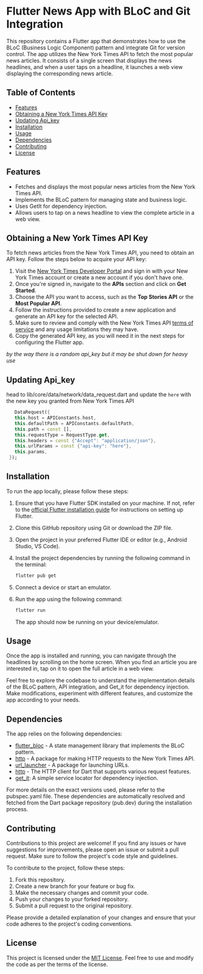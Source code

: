 # Flutter News App with BLoC and Git Integration

This repository contains a Flutter app that demonstrates how to use the BLoC (Business Logic Component) pattern and integrate Git for version control. The app utilizes the New York Times API to fetch the most popular news articles. It consists of a single screen that displays the news headlines, and when a user taps on a headline, it launches a web view displaying the corresponding news article.

## Table of Contents

- [Features](#features)
- [Obtaining a New York Times API Key](#obtaining-a-new-york-times-api-key)
- [Updating Api_key](#updating_api_key)
- [Installation](#installation)
- [Usage](#usage)
- [Dependencies](#dependencies)
- [Contributing](#contributing)
- [License](#license)

## Features

- Fetches and displays the most popular news articles from the New York Times API.
- Implements the BLoC pattern for managing state and business logic.
- Uses GetIt for dependency injection.
- Allows users to tap on a news headline to view the complete article in a web view.

## Obtaining a New York Times API Key

To fetch news articles from the New York Times API, you need to obtain an API key. Follow the steps below to acquire your API key:

1. Visit the [New York Times Developer Portal](https://developer.nytimes.com/get-started) and sign in with your New York Times account or create a new account if you don't have one.
2. Once you're signed in, navigate to the **APIs** section and click on **Get Started**.
3. Choose the API you want to access, such as the **Top Stories API** or the **Most Popular API**.
4. Follow the instructions provided to create a new application and generate an API key for the selected API.
5. Make sure to review and comply with the New York Times API [terms of service](https://developer.nytimes.com/tou) and any usage limitations they may have.
6. Copy the generated API key, as you will need it in the next steps for configuring the Flutter app.

_by the way there is a random api_key but it may be shut down for heavy use_

## Updating Api_key

head to lib/core/data/network/data_request.dart and update the `here` with the new key you granted from New York Times API

```dart
   DataRequest({
   this.host = APIConstants.host,
   this.defaultPath = APIConstants.defaultPath,
   this.path = const [],
   this.requestType = RequestType.get,
   this.headers = const {"Accept": "application/json"},
   this.urlParams = const {"api-key": "here"},
   this.params,
 });
```

## Installation

To run the app locally, please follow these steps:

1. Ensure that you have Flutter SDK installed on your machine. If not, refer to the [official Flutter installation guide](https://flutter.dev/docs/get-started/install) for instructions on setting up Flutter.
2. Clone this GitHub repository using Git or download the ZIP file.
3. Open the project in your preferred Flutter IDE or editor (e.g., Android Studio, VS Code).
4. Install the project dependencies by running the following command in the terminal:

   ```bash
   flutter pub get
   ```

5. Connect a device or start an emulator.
6. Run the app using the following command:

   ```bash
   flutter run
   ```

   The app should now be running on your device/emulator.

## Usage

Once the app is installed and running, you can navigate through the headlines by scrolling on the home screen. When you find an article you are interested in, tap on it to open the full article in a web view.

Feel free to explore the codebase to understand the implementation details of the BLoC pattern, API integration, and Get_it for dependency injection. Make modifications, experiment with different features, and customize the app according to your needs.

## Dependencies

The app relies on the following dependencies:

- [flutter_bloc](https://pub.dev/packages/flutter_bloc) - A state management library that implements the BLoC pattern.
- [http](https://pub.dev/packages/http) - A package for making HTTP requests to the New York Times API.
- [url_launcher](https://pub.dev/packages/url_launcher) - A package for launching URLs.
- [http](https://pub.dev/packages/http) - The HTTP client for Dart that supports various request features.
- [get_it](https://pub.dev/packages/get_it): A simple service locator for dependency injection.

For more details on the exact versions used, please refer to the pubspec.yaml file.
These dependencies are automatically resolved and fetched from the Dart package repository (pub.dev) during the installation process.

## Contributing

Contributions to this project are welcome! If you find any issues or have suggestions for improvements, please open an issue or submit a pull request. Make sure to follow the project's code style and guidelines.

To contribute to the project, follow these steps:

1. Fork this repository.
2. Create a new branch for your feature or bug fix.
3. Make the necessary changes and commit your code.
4. Push your changes to your forked repository.
5. Submit a pull request to the original repository.

Please provide a detailed explanation of your changes and ensure that your code adheres to the project's coding conventions.

## License

This project is licensed under the [MIT License](LICENSE). Feel free to use and modify the code as per the terms of the license.
